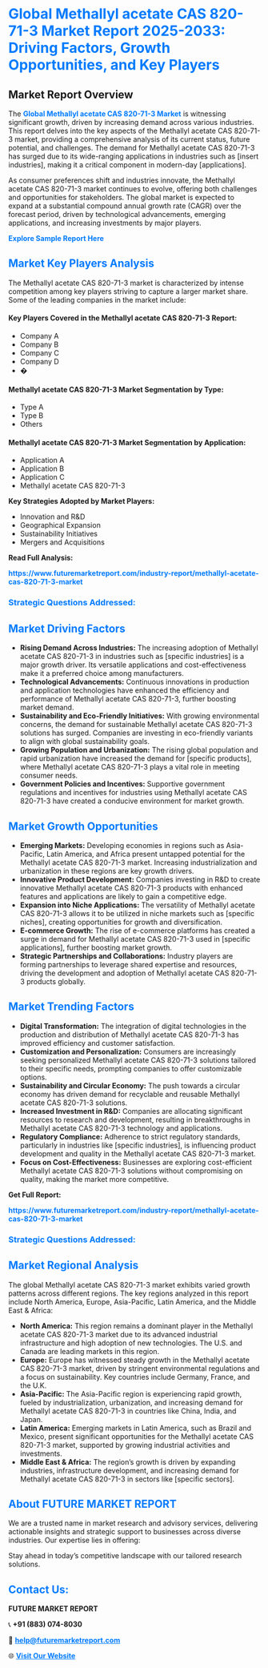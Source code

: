 <h1 style="color: #007BFF;">Global Methallyl acetate CAS 820-71-3 Market Report 2025-2033: Driving Factors, Growth Opportunities, and Key Players</h1>

<section id="overview">
<h2>Market Report Overview</h2>
<p>The <a href="https://www.futuremarketreport.com/industry-report/methallyl-acetate-cas-820-71-3-market" style="color: #007BFF; text-decoration: none;"><strong>Global Methallyl acetate CAS 820-71-3 Market</strong></a> is witnessing significant growth, driven by increasing demand across various industries. This report delves into the key aspects of the Methallyl acetate CAS 820-71-3 market, providing a comprehensive analysis of its current status, future potential, and challenges. The demand for Methallyl acetate CAS 820-71-3 has surged due to its wide-ranging applications in industries such as [insert industries], making it a critical component in modern-day [applications].</p>
<p>As consumer preferences shift and industries innovate, the Methallyl acetate CAS 820-71-3 market continues to evolve, offering both challenges and opportunities for stakeholders. The global market is expected to expand at a substantial compound annual growth rate (CAGR) over the forecast period, driven by technological advancements, emerging applications, and increasing investments by major players.</p>
</section>

<section id="overview">
<p><a href="https://www.futuremarketreport.com/request-sample/reportId=112462" style="color: #007BFF; text-decoration: none;"><strong>Explore Sample Report Here</strong></a></p>
</section>

<section id="key-players">
<h2 style="color: #007BFF;">Market Key Players Analysis</h2>
<p>The Methallyl acetate CAS 820-71-3 market is characterized by intense competition among key players striving to capture a larger market share. Some of the leading companies in the market include:</p>
<h4>Key Players Covered in the Methallyl acetate CAS 820-71-3 Report:</h4>
<ul><li>Company A</li><li>Company B</li><li>Company C</li><li>Company D</li><li>�</li></ul>
<h4>Methallyl acetate CAS 820-71-3 Market Segmentation by Type:</h4>
<ul><li>Type A</li><li>Type B</li><li>Others</li></ul>

<h4>Methallyl acetate CAS 820-71-3 Market Segmentation by Application:</h4>
<ul><li>Application A</li><li>Application B</li><li>Application C</li><li>Methallyl acetate CAS 820-71-3</li></ul>
<p><strong>Key Strategies Adopted by Market Players:</strong></p>
<ul>
<li>Innovation and R&D</li>
<li>Geographical Expansion</li>
<li>Sustainability Initiatives</li>
<li>Mergers and Acquisitions</li>
</ul>
</section>

<section>
<p><strong>Read Full Analysis: </strong></p><a href="https://www.futuremarketreport.com/industry-report/methallyl-acetate-cas-820-71-3-market" style="color: #007BFF; text-decoration: none;"><strong>https://www.futuremarketreport.com/industry-report/methallyl-acetate-cas-820-71-3-market</strong></a>
<h3 style="color: #007BFF;">Strategic Questions Addressed:</h3>
</section>

<section id="driving-factors">
<h2 style="color: #007BFF;">Market Driving Factors</h2>
<ul>
<li><strong>Rising Demand Across Industries:</strong> The increasing adoption of Methallyl acetate CAS 820-71-3 in industries such as [specific industries] is a major growth driver. Its versatile applications and cost-effectiveness make it a preferred choice among manufacturers.</li>
<li><strong>Technological Advancements:</strong> Continuous innovations in production and application technologies have enhanced the efficiency and performance of Methallyl acetate CAS 820-71-3, further boosting market demand.</li>
<li><strong>Sustainability and Eco-Friendly Initiatives:</strong> With growing environmental concerns, the demand for sustainable Methallyl acetate CAS 820-71-3 solutions has surged. Companies are investing in eco-friendly variants to align with global sustainability goals.</li>
<li><strong>Growing Population and Urbanization:</strong> The rising global population and rapid urbanization have increased the demand for [specific products], where Methallyl acetate CAS 820-71-3 plays a vital role in meeting consumer needs.</li>
<li><strong>Government Policies and Incentives:</strong> Supportive government regulations and incentives for industries using Methallyl acetate CAS 820-71-3 have created a conducive environment for market growth.</li>
</ul>
</section>

<section id="growth-opportunities">
<h2 style="color: #007BFF;">Market Growth Opportunities</h2>
<ul>
<li><strong>Emerging Markets:</strong> Developing economies in regions such as Asia-Pacific, Latin America, and Africa present untapped potential for the Methallyl acetate CAS 820-71-3 market. Increasing industrialization and urbanization in these regions are key growth drivers.</li>
<li><strong>Innovative Product Development:</strong> Companies investing in R&D to create innovative Methallyl acetate CAS 820-71-3 products with enhanced features and applications are likely to gain a competitive edge.</li>
<li><strong>Expansion into Niche Applications:</strong> The versatility of Methallyl acetate CAS 820-71-3 allows it to be utilized in niche markets such as [specific niches], creating opportunities for growth and diversification.</li>
<li><strong>E-commerce Growth:</strong> The rise of e-commerce platforms has created a surge in demand for Methallyl acetate CAS 820-71-3 used in [specific applications], further boosting market growth.</li>
<li><strong>Strategic Partnerships and Collaborations:</strong> Industry players are forming partnerships to leverage shared expertise and resources, driving the development and adoption of Methallyl acetate CAS 820-71-3 products globally.</li>
</ul>
</section>

<section id="trending-factors">
<h2 style="color: #007BFF;">Market Trending Factors</h2>
<ul>
<li><strong>Digital Transformation:</strong> The integration of digital technologies in the production and distribution of Methallyl acetate CAS 820-71-3 has improved efficiency and customer satisfaction.</li>
<li><strong>Customization and Personalization:</strong> Consumers are increasingly seeking personalized Methallyl acetate CAS 820-71-3 solutions tailored to their specific needs, prompting companies to offer customizable options.</li>
<li><strong>Sustainability and Circular Economy:</strong> The push towards a circular economy has driven demand for recyclable and reusable Methallyl acetate CAS 820-71-3 solutions.</li>
<li><strong>Increased Investment in R&D:</strong> Companies are allocating significant resources to research and development, resulting in breakthroughs in Methallyl acetate CAS 820-71-3 technology and applications.</li>
<li><strong>Regulatory Compliance:</strong> Adherence to strict regulatory standards, particularly in industries like [specific industries], is influencing product development and quality in the Methallyl acetate CAS 820-71-3 market.</li>
<li><strong>Focus on Cost-Effectiveness:</strong> Businesses are exploring cost-efficient Methallyl acetate CAS 820-71-3 solutions without compromising on quality, making the market more competitive.</li>
</ul>
</section>

<section>
<p><strong>Get Full Report: </strong></p><a href="https://www.futuremarketreport.com/industry-report/methallyl-acetate-cas-820-71-3-market" style="color: #007BFF; text-decoration: none;"><strong>https://www.futuremarketreport.com/industry-report/methallyl-acetate-cas-820-71-3-market</strong></a>
<h3 style="color: #007BFF;">Strategic Questions Addressed:</h3>
</section>


<section id="regional-analysis">
<h2 style="color: #007BFF;">Market Regional Analysis</h2>
<p>The global Methallyl acetate CAS 820-71-3 market exhibits varied growth patterns across different regions. The key regions analyzed in this report include North America, Europe, Asia-Pacific, Latin America, and the Middle East & Africa:</p>
<ul>
<li><strong>North America:</strong> This region remains a dominant player in the Methallyl acetate CAS 820-71-3 market due to its advanced industrial infrastructure and high adoption of new technologies. The U.S. and Canada are leading markets in this region.</li>
<li><strong>Europe:</strong> Europe has witnessed steady growth in the Methallyl acetate CAS 820-71-3 market, driven by stringent environmental regulations and a focus on sustainability. Key countries include Germany, France, and the U.K.</li>
<li><strong>Asia-Pacific:</strong> The Asia-Pacific region is experiencing rapid growth, fueled by industrialization, urbanization, and increasing demand for Methallyl acetate CAS 820-71-3 in countries like China, India, and Japan.</li>
<li><strong>Latin America:</strong> Emerging markets in Latin America, such as Brazil and Mexico, present significant opportunities for the Methallyl acetate CAS 820-71-3 market, supported by growing industrial activities and investments.</li>
<li><strong>Middle East & Africa:</strong> The region’s growth is driven by expanding industries, infrastructure development, and increasing demand for Methallyl acetate CAS 820-71-3 in sectors like [specific sectors].</li>
</ul>
</section>

<footer>
<h2 style="color: #007BFF;">About FUTURE MARKET REPORT</h2>
<p>We are a trusted name in market research and advisory services, delivering actionable insights and strategic support to businesses across diverse industries. Our expertise lies in offering:</p>

<p>Stay ahead in today’s competitive landscape with our tailored research solutions.</p>

<h2 style="color: #007BFF;">Contact Us:</h2>
<p><strong>FUTURE MARKET REPORT</strong></p>
<p>📞 <strong>+91 (883) 074-8030</strong></p>
<p>📧 <strong><a href="mailto:help@futuremarketreport.com" style="color: #007BFF;">help@futuremarketreport.com</a></strong></p>
<p>🌐 <strong><a href="https://www.futuremarketreport.com/" style="color: #007BFF;">Visit Our Website</a></strong></p>
</footer>